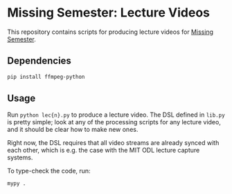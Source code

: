 # Missing Semester: Lecture Videos

This repository contains scripts for producing lecture videos for [Missing
Semester](https://missing.csail.mit.edu).

## Dependencies

```bash
pip install ffmpeg-python
```

## Usage

Run `python lec{n}.py` to produce a lecture video. The DSL defined in `lib.py`
is pretty simple; look at any of the processing scripts for any lecture video,
and it should be clear how to make new ones.

Right now, the DSL requires that all video streams are already synced with each
other, which is e.g. the case with the MIT ODL lecture capture systems.

To type-check the code, run:

```bash
mypy .
```
